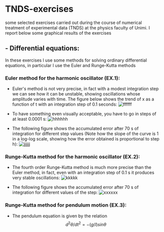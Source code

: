 # TNDS-exercises
some selected exercises carried out during the course of numerical treatment of experimental data (TNDS) at the physics faculty of Unimi. 
I report below some graphical results of the exercises


## - Differential equations:
In these exercises I use some methods for solving ordinary differential equations, in particular I use the Euler and Runge-Kutta methods

### Euler method for the harmonic oscillator (EX.1): 
- Euler's method is not very precise, in fact with a modest integration step we can see how it can be unstable, showing oscillations whose amplitude varies with time. The figure below shows the trend of x as a function of t with an integration step of 0.1 seconds:
![ffffff](https://user-images.githubusercontent.com/72387126/179501057-5bcc11af-4548-42eb-b256-c33fd82a51b8.png)


- To have something even visually acceptable, you have to go in steps of at least 0.0001 s:
![hhhhhh](https://user-images.githubusercontent.com/72387126/179501345-67ff3e88-76d5-47c0-812e-0a56b5356151.png)


- The following figure shows the accumulated error after 70 s of integration for different step values (Note how the slope of the curve is 1 in a log-log scale, showing how the error obtained is proportional to step h):
![jjjjjj](https://user-images.githubusercontent.com/72387126/179501630-9252f1a7-a204-4756-a293-a589cd74a443.png)


### Runge-Kutta method for the harmonic oscillator (EX.2):
- The fourth order Runge-Kutta method is much more precise than the Euler method, in fact, even with an integration step of 0.1 s it produces very stable oscillations:
![kkkkk](https://user-images.githubusercontent.com/72387126/179502080-701f2b64-b6f2-44f6-90f2-75a46b126223.png)


- The following figure shows the accumulated error after 70 s of integration for different values of the step: ![xxxxxx](https://user-images.githubusercontent.com/72387126/179502302-56ad8556-123f-4108-a574-4b013c63f23c.png)


### Runge-Kutta method for pendulum motion (EX.3):
- The pendulum equation is given by the relation $$ d^2 θ/dt^2 = -(g/l)sinθ $$

